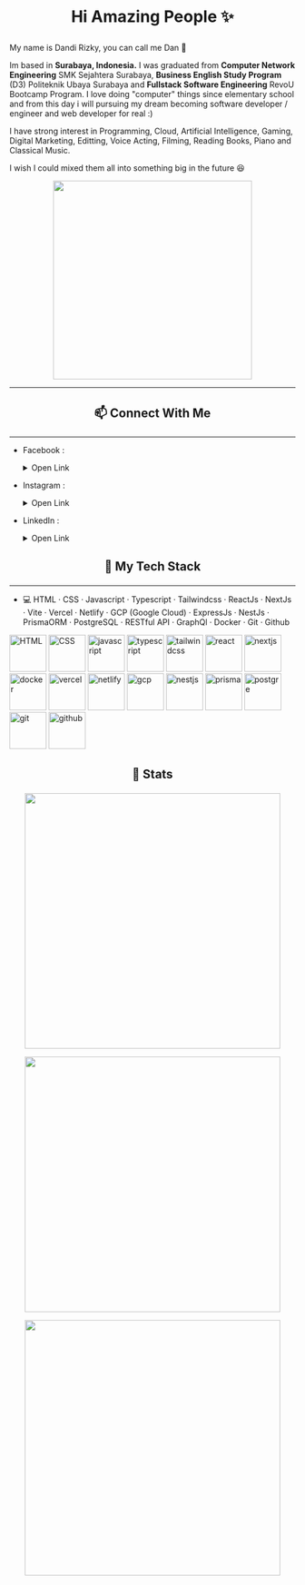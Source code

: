 # <p align = "center">Hi Amazing People ✨

<p>My name is Dandi Rizky, you can call me Dan 👋

Im based in <b>Surabaya, Indonesia.</b>  I was graduated from <b>Computer Network Engineering</b> SMK Sejahtera Surabaya, <b>Business English Study Program</b> (D3) Politeknik Ubaya Surabaya and <b>Fullstack Software Engineering</b> RevoU Bootcamp Program. I love doing "computer" things since elementary school and from this day i will pursuing my dream becoming software developer / engineer and web developer for real :) 

I have strong interest in Programming, Cloud, Artificial Intelligence, Gaming, Digital Marketing, Editting, Voice Acting, Filming, Reading Books, Piano and Classical Music. 

I wish I could mixed them all into something big in the future 😆

<p align="center"> <img src="https://64.media.tumblr.com/a4541e6d1cb4a96cb5e2e28a28a9852e/d7b183c9fc8b6deb-65/s540x810/b4d7c9c7f5bdd6184bca3764f0e6a19b72d7cc5b.gif" width="350"/></p>

-----
## <p align = "center"> 📫 Connect With Me  
-----
- Facebook : <details><summary>Open Link</summary>
[<p>Dandi Rizky Eko Saputro</p>](https://www.facebook.com/dandirizkyy94/)


- Instagram : <details><summary>Open Link</summary>
[<p>@dand_ndi</p>](https://www.instagram.com/dand_ndi/?hl=id)

- LinkedIn : <details><summary>Open Link</summary>[<p>Dandi Rizky</p>](https://www.linkedin.com/in/dandirizkyy/)

## <p align ="center">🚀 My Tech Stack
---
- 💻 HTML · CSS · Javascript · Typescript · Tailwindcss · ReactJs · NextJs · Vite · Vercel · Netlify · GCP (Google Cloud) · ExpressJs · NestJs · PrismaORM · PostgreSQL · RESTful API · GraphQl · Docker · Git · Github 

<p><img height="65" title="HTML" alt="HTML" src="https://raw.githubusercontent.com/get-icon/geticon/fc0f660daee147afb4a56c64e12bde6486b73e39/icons/html-5.svg">
<img height="65" title="CSS" alt="CSS" src="https://raw.githubusercontent.com/get-icon/geticon/fc0f660daee147afb4a56c64e12bde6486b73e39/icons/css-3.svg">
<img height="65" title="javascript" alt="javascript" src="https://raw.githubusercontent.com/get-icon/geticon/fc0f660daee147afb4a56c64e12bde6486b73e39/icons/javascript.svg">
<img height="65" title="typescript" alt="typescript" src="https://raw.githubusercontent.com/get-icon/geticon/fc0f660daee147afb4a56c64e12bde6486b73e39/icons/typescript-icon.svg">
<img height="65" title="tailwindcss" alt="tailwindcss" src="https://raw.githubusercontent.com/get-icon/geticon/fc0f660daee147afb4a56c64e12bde6486b73e39/icons/tailwindcss-icon.svg">
<img height="65" title="react" alt="react" src="https://raw.githubusercontent.com/get-icon/geticon/fc0f660daee147afb4a56c64e12bde6486b73e39/icons/react.svg">
<img height="65" title="nextjs" alt="nextjs" src="https://raw.githubusercontent.com/revou-fsse-1/w0-my-profile-aldwiputra/main/images/next-js.png">
<img height="65" title="docker" alt="docker" src="https://raw.githubusercontent.com/get-icon/geticon/fc0f660daee147afb4a56c64e12bde6486b73e39/icons/docker-icon.svg">
<img height="65" title="vercel" alt="vercel" src="https://raw.githubusercontent.com/get-icon/geticon/fc0f660daee147afb4a56c64e12bde6486b73e39/icons/vercel.svg">
<img height="65" title="netlify" alt="netlify" src="https://raw.githubusercontent.com/get-icon/geticon/fc0f660daee147afb4a56c64e12bde6486b73e39/icons/netlify.svg">
<img height="65" title="gcp" alt="gcp" src="https://raw.githubusercontent.com/get-icon/geticon/fc0f660daee147afb4a56c64e12bde6486b73e39/icons/google-cloud-platform.svg">
<img height="65" title="nestjs" alt="nestjs" src="https://raw.githubusercontent.com/get-icon/geticon/fc0f660daee147afb4a56c64e12bde6486b73e39/icons/nestjs.svg">
<img height="65" title="prisma" alt="prisma" src="https://raw.githubusercontent.com/get-icon/geticon/fc0f660daee147afb4a56c64e12bde6486b73e39/icons/prisma.svg">
<img height="65" title="postgre" alt="postgre" src="https://raw.githubusercontent.com/get-icon/geticon/fc0f660daee147afb4a56c64e12bde6486b73e39/icons/postgresql.svg">
<img height="65" title="git" alt="git" src="https://raw.githubusercontent.com/get-icon/geticon/fc0f660daee147afb4a56c64e12bde6486b73e39/icons/git.svg">
<img height="65" title="github" alt="github" src="https://raw.githubusercontent.com/get-icon/geticon/fc0f660daee147afb4a56c64e12bde6486b73e39/icons/github-icon.svg">

## <p align ="center">🚀 Stats
<p align="center"> <img src="https://github-readme-stats.vercel.app/api?username=DandiRizkyy&theme=dracula&show_icons=true&hide_border=true&count_private=true" width="450"/></p>
<p align="center"> <img src="https://github-readme-streak-stats.herokuapp.com/?user=DandiRizkyy&theme=dracula&hide_border=true" width="450"/></p>
<p align="center"> <img src="https://github-readme-stats.vercel.app/api/top-langs/?username=DandiRizkyy&theme=dracula&show_icons=true&hide_border=true&layout=compact" width="450"/></p>





<!--
**DandiRizkyy/DandiRizkyy** is a ✨ _special_ ✨ repository because its `README.md` (this file) appears on your GitHub profile.

Here are some ideas to get you started:

- 🔭 I’m currently working on ...
- 🌱 I’m currently learning ...
- 👯 I’m looking to collaborate on ...
- 🤔 I’m looking for help with ...
- 💬 Ask me about ...
- 📫 How to reach me: ...
- 😄 Pronouns: ...
- ⚡ Fun fact: ...
-->
